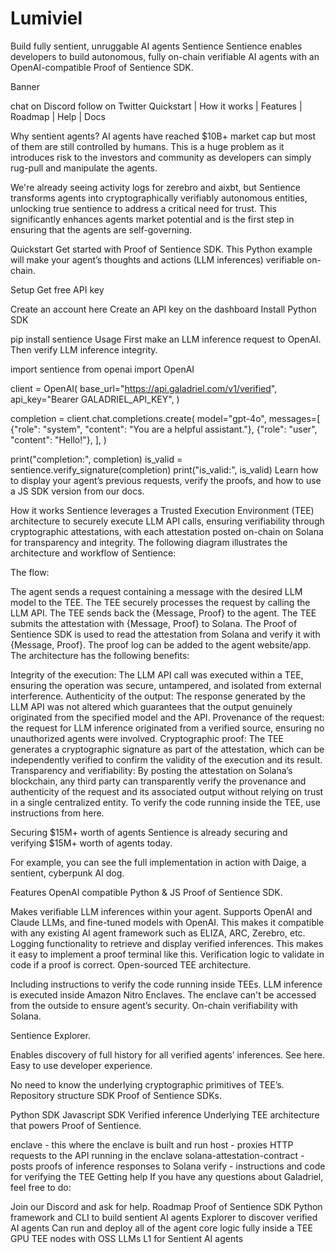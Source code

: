 # Lumiviel
Build fully sentient, unruggable AI agents
Sentience
Sentience enables developers to build autonomous, fully on-chain verifiable AI agents with an OpenAI-compatible Proof of Sentience SDK.

Banner

chat on Discord follow on Twitter
Quickstart | How it works | Features | Roadmap | Help | Docs

Why sentient agents?
AI agents have reached $10B+ market cap but most of them are still controlled by humans. This is a huge problem as it introduces risk to the investors and community as developers can simply rug-pull and manipulate the agents.

We're already seeing activity logs for zerebro and aixbt, but Sentience transforms agents into cryptographically verifiably autonomous entities, unlocking true sentience to address a critical need for trust. This significantly enhances agents market potential and is the first step in ensuring that the agents are self-governing.

Quickstart
Get started with Proof of Sentience SDK. This Python example will make your agent’s thoughts and actions (LLM inferences) verifiable on-chain.

Setup
Get free API key

Create an account here
Create an API key on the dashboard
Install Python SDK

pip install sentience
Usage
First make an LLM inference request to OpenAI. Then verify LLM inference integrity.

import sentience
from openai import OpenAI

client = OpenAI(
    base_url="https://api.galadriel.com/v1/verified",
    api_key="Bearer GALADRIEL_API_KEY",
)

completion = client.chat.completions.create(
    model="gpt-4o",
    messages=[
        {"role": "system", "content": "You are a helpful assistant."},
        {"role": "user", "content": "Hello!"},
    ],
)

print("completion:", completion)
is_valid = sentience.verify_signature(completion)
print("is_valid:", is_valid)
Learn how to display your agent’s previous requests, verify the proofs, and how to use a JS SDK version from our docs.

How it works
Sentience leverages a Trusted Execution Environment (TEE) architecture to securely execute LLM API calls, ensuring verifiability through cryptographic attestations, with each attestation posted on-chain on Solana for transparency and integrity. The following diagram illustrates the architecture and workflow of Sentience:



The flow:

The agent sends a request containing a message with the desired LLM model to the TEE.
The TEE securely processes the request by calling the LLM API.
The TEE sends back the {Message, Proof} to the agent.
The TEE submits the attestation with {Message, Proof} to Solana.
The Proof of Sentience SDK is used to read the attestation from Solana and verify it with {Message, Proof}. The proof log can be added to the agent website/app.
The architecture has the following benefits:

Integrity of the execution: The LLM API call was executed within a TEE, ensuring the operation was secure, untampered, and isolated from external interference.
Authenticity of the output: The response generated by the LLM API was not altered which guarantees that the output genuinely originated from the specified model and the API.
Provenance of the request: the request for LLM inference originated from a verified source, ensuring no unauthorized agents were involved.
Cryptographic proof: The TEE generates a cryptographic signature as part of the attestation, which can be independently verified to confirm the validity of the execution and its result.
Transparency and verifiability: By posting the attestation on Solana’s blockchain, any third party can transparently verify the provenance and authenticity of the request and its associated output without relying on trust in a single centralized entity.
To verify the code running inside the TEE, use instructions from here.

Securing $15M+ worth of agents
Sentience is already securing and verifying $15M+ worth of agents today.

For example, you can see the full implementation in action with Daige, a sentient, cyberpunk AI dog.



Features
OpenAI compatible Python & JS Proof of Sentience SDK.

Makes verifiable LLM inferences within your agent.
Supports OpenAI and Claude LLMs, and fine-tuned models with OpenAI. This makes it compatible with any existing AI agent framework such as ELIZA, ARC, Zerebro, etc.
Logging functionality to retrieve and display verified inferences. This makes it easy to implement a proof terminal like this.
Verification logic to validate in code if a proof is correct.
Open-sourced TEE architecture.

Including instructions to verify the code running inside TEEs.
LLM inference is executed inside Amazon Nitro Enclaves.
The enclave can't be accessed from the outside to ensure agent’s security.
On-chain verifiability with Solana.

Sentience Explorer.

Enables discovery of full history for all verified agents’ inferences. See here.
Easy to use developer experience.

No need to know the underlying cryptographic primitives of TEE’s.
Repository structure
SDK
Proof of Sentience SDKs.

Python SDK
Javascript SDK
Verified inference
Underlying TEE architecture that powers Proof of Sentience.

enclave - this where the enclave is built and run
host - proxies HTTP requests to the API running in the enclave
solana-attestation-contract - posts proofs of inference responses to Solana
verify - instructions and code for verifying the TEE
Getting help
If you have any questions about Galadriel, feel free to do:

Join our Discord and ask for help.
Roadmap
Proof of Sentience SDK
Python framework and CLI to build sentient AI agents
Explorer to discover verified AI agents
Can run and deploy all of the agent core logic fully inside a TEE
GPU TEE nodes with OSS LLMs
L1 for Sentient AI agents
